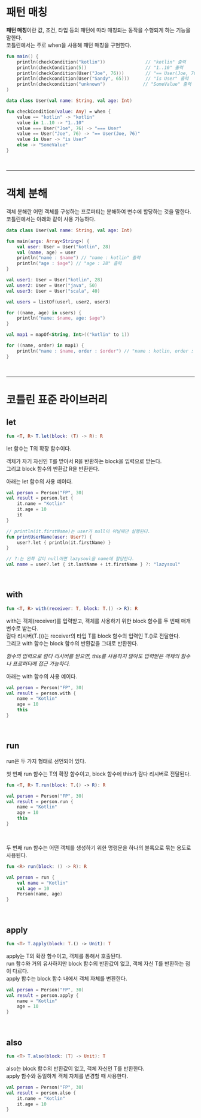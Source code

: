 # 패턴 매칭

**패턴 매칭**이란 값, 조건, 타입 등의 패턴에 따라 매칭되는 동작을 수행되게 하는 기능을 말한다. <br>
코틀린에서는 주로 when을 사용해 패턴 매칭을 구현한다.

```kt
fun main() {
    println(checkCondition("kotlin"))               // "kotlin" 출력
    println(checkCondition(5))                      // "1..10" 출력
    println(checkCondition(User("Joe", 76)))        // "== User(Joe, 76)" 출력
    println(checkcondition(User("Sandy", 65)))      // "is User" 출력
    println(checkcondition("unknown")              // "SomeValue" 출력
)

data class User(val name: String, val age: Int)

fun checkCondition(value: Any) = when {
    value == "kotlin" -> "kotlin"
    value in 1..10 -> "1..10"
    value === User("Joe", 76) -> "=== User"
    value == User("Joe", 76) -> "== User(Joe, 76)"
    value is User -> "is User”
    else -> "SomeValue"
}
```

<br>
<hr>

# 객체 분해

객체 분해란 어떤 객체를 구성하는 프로퍼티는 분해하여 변수에 할당하는 것을 말한다. <br>
코틀린에서는 아래와 같이 사용 가능하다.

```kt
data class User(val name: String, val age: Int) 

fun main(args: Array<String>) {
    val user: User = User("kotlin", 28) 
    val (name, age) = user
    println("name : $name") // "name : kotlin" 츨력
    println("age : $age") // "age : 28" 츨력 
}
```

```kt
val user1: User = User("kotlin", 28) 
val user2: User = User("java", 50) 
val user3: User = User("scala", 40)

val users = listOf(userl, user2, user3)

for ((name, age) in users) { 
    println("name: $name, age: $age")
}
```

```kt
val map1 = mapOf<String, Int>(("kotlin" to 1))

for ((name, order) in map1) {
    println("name : $name, order : $order") // "name : kotlin, order : 1" 출력
}
```

<br>
<hr>

# 코틀린 표준 라이브러리

## let

```kt
fun <T, R> T.let(block: (T) -> R): R
```

let 함수는 T의 확장 함수이다.

객체가 자기 자신인 T를 받아서 R을 반환하는 block을 입력으로 받는다. <br>
그리고 block 함수의 반환값 R을 반환한다.

아래는 let 함수의 사용 예이다.

```kt
val person = Person("FP", 30)
val result = person.let {
    it.name = "Kotlin" 
    it.age = 10
    it
}
```

```kt
// println(it.firstName)는 user가 null이 아닐때만 실행된다.
fun printUserName(user: User?) { 
    user?.let { println(it.firstName) }
}
```

```kt
// ?:는 왼쪽 값이 null이면 lazysoul을 name에 할당한다.
val name = user?.let { it.lastName + it.firstName } ?: "lazysoul"
```

<br>

## with

```kt
fun <T, R> with(receiver: T, block: T.() -> R): R
```

with는 객체(receiver)를 입력받고, 객체를 사용하기 위한 block 함수를 두 번째 매개변수로 받는다. <br>
람다 리시버(T.())는 receiver의 타입 T를 block 함수의 입력인 T.()로 전달한다. <br>
그리고 with 함수는 block 함수의 반환값을 그대로 반환한다.

*함수의 입력으로 람다 리시버를 받으면, this를 사용하지 않아도 입력받은 객체의 함수나 프로퍼티에 접근 가능하다.*

아래는 with 함수의 사용 예이다.

```kt
val person = Person("FP", 30)
val result = person.with {
    name = "Kotlin" 
    age = 10
    this
}
```

<br>

## run

run은 두 가지 형태로 선언되어 있다.

첫 번째 run 함수는 T의 확장 함수이고, block 함수에 this가 람다 리시버로 전달된다.

```kt
fun <T, R> T.run(block: T.() -> R): R
```

```kt
val person = Person("FP", 30)
val result = person.run {
    name = "Kotlin" 
    age = 10
    this
}
```

<br>

두 번째 run 함수는 어떤 객체를 생성하기 위한 명령문을 하나의 블록으로 묶는 용도로 사용된다.

```kt
fun <R> run(block: () -> R): R
```

```kt
val person = run {
    val name = "Kotlin"
    val age = 10
    Person(name, age)
}
```

<br>

## apply

```kt
fun <T> T.apply(block: T.() -> Unit): T
```

apply는 T의 확장 함수이고, 객체를 통해서 호출된다. <br>
run 함수와 거의 유사하지만 block 함수의 반환값이 없고, 객체 자신 T를 반환하는 점이 다르다. <br>
apply 함수는 block 함수 내에서 객체 자체를 변환한다.

```kt
val person = Person("FP", 30)
val result = person.apply {
    name = "Kotlin"
    age = 10 
}
```

<br>

## also

```kt
fun <T> T.also(block: (T) -> Unit): T
```

also는 block 함수의 반환값이 없고, 객체 자신인 T를 반환한다. <br>
apply 함수와 동일하게 객체 자체를 변경할 때 사용한다.

```kt
val person = Person("FP", 30)
val result = person.also {
    it.name = "Kotlin"
    it.age = 10 
}
```











